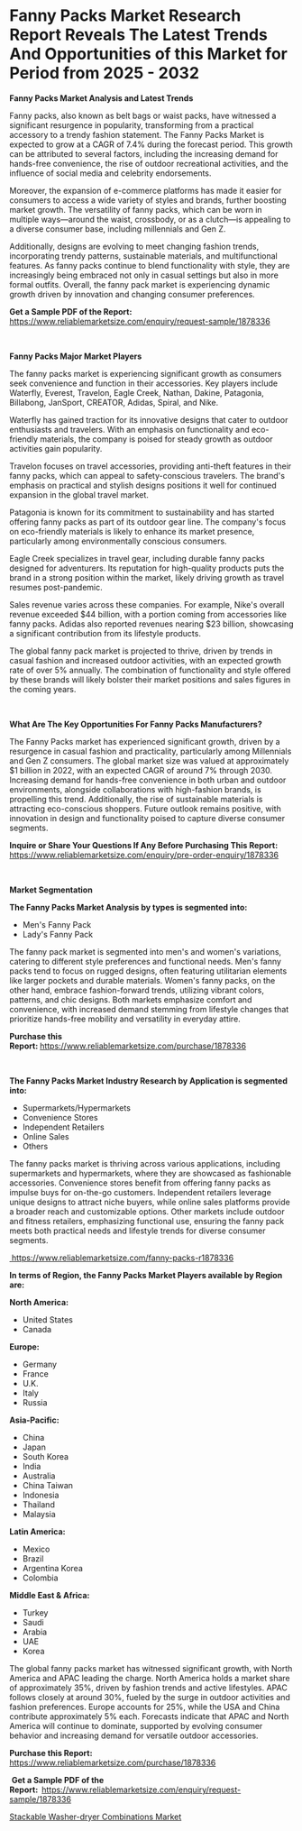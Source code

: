 <p><h1>Fanny Packs Market Research Report Reveals The Latest Trends And Opportunities of this Market for Period from 2025 - 2032</h1></p><p><strong>Fanny Packs Market Analysis and Latest Trends</strong></p>
<p><p>Fanny packs, also known as belt bags or waist packs, have witnessed a significant resurgence in popularity, transforming from a practical accessory to a trendy fashion statement. The Fanny Packs Market is expected to grow at a CAGR of 7.4% during the forecast period. This growth can be attributed to several factors, including the increasing demand for hands-free convenience, the rise of outdoor recreational activities, and the influence of social media and celebrity endorsements.</p><p>Moreover, the expansion of e-commerce platforms has made it easier for consumers to access a wide variety of styles and brands, further boosting market growth. The versatility of fanny packs, which can be worn in multiple ways—around the waist, crossbody, or as a clutch—is appealing to a diverse consumer base, including millennials and Gen Z. </p><p>Additionally, designs are evolving to meet changing fashion trends, incorporating trendy patterns, sustainable materials, and multifunctional features. As fanny packs continue to blend functionality with style, they are increasingly being embraced not only in casual settings but also in more formal outfits. Overall, the fanny pack market is experiencing dynamic growth driven by innovation and changing consumer preferences.</p></p>
<p><strong>Get a Sample PDF of the Report:&nbsp;</strong> <a href="https://www.reliablemarketsize.com/enquiry/request-sample/1878336?utm_campaign=3220&utm_medium=2&utm_source=Github&utm_content=ia&utm_term=05042025&utm_id=fanny-packs">https://www.reliablemarketsize.com/enquiry/request-sample/1878336</a></p>
<p>&nbsp;</p>
<p><strong>Fanny Packs Major Market Players</strong></p>
<p><p>The fanny packs market is experiencing significant growth as consumers seek convenience and function in their accessories. Key players include Waterfly, Everest, Travelon, Eagle Creek, Nathan, Dakine, Patagonia, Billabong, JanSport, CREATOR, Adidas, Spiral, and Nike. </p><p>Waterfly has gained traction for its innovative designs that cater to outdoor enthusiasts and travelers. With an emphasis on functionality and eco-friendly materials, the company is poised for steady growth as outdoor activities gain popularity.</p><p>Travelon focuses on travel accessories, providing anti-theft features in their fanny packs, which can appeal to safety-conscious travelers. The brand's emphasis on practical and stylish designs positions it well for continued expansion in the global travel market.</p><p>Patagonia is known for its commitment to sustainability and has started offering fanny packs as part of its outdoor gear line. The company's focus on eco-friendly materials is likely to enhance its market presence, particularly among environmentally conscious consumers.</p><p>Eagle Creek specializes in travel gear, including durable fanny packs designed for adventurers. Its reputation for high-quality products puts the brand in a strong position within the market, likely driving growth as travel resumes post-pandemic.</p><p>Sales revenue varies across these companies. For example, Nike's overall revenue exceeded $44 billion, with a portion coming from accessories like fanny packs. Adidas also reported revenues nearing $23 billion, showcasing a significant contribution from its lifestyle products.</p><p>The global fanny pack market is projected to thrive, driven by trends in casual fashion and increased outdoor activities, with an expected growth rate of over 5% annually. The combination of functionality and style offered by these brands will likely bolster their market positions and sales figures in the coming years.</p></p>
<p>&nbsp;</p>
<p><strong>What Are The Key Opportunities For Fanny Packs Manufacturers?</strong></p>
<p><p>The Fanny Packs market has experienced significant growth, driven by a resurgence in casual fashion and practicality, particularly among Millennials and Gen Z consumers. The global market size was valued at approximately $1 billion in 2022, with an expected CAGR of around 7% through 2030. Increasing demand for hands-free convenience in both urban and outdoor environments, alongside collaborations with high-fashion brands, is propelling this trend. Additionally, the rise of sustainable materials is attracting eco-conscious shoppers. Future outlook remains positive, with innovation in design and functionality poised to capture diverse consumer segments.</p></p>
<p><strong>Inquire or Share Your Questions If Any Before Purchasing This Report:</strong> <a href="https://www.reliablemarketsize.com/enquiry/pre-order-enquiry/1878336?utm_campaign=3220&utm_medium=2&utm_source=Github&utm_content=ia&utm_term=05042025&utm_id=fanny-packs">https://www.reliablemarketsize.com/enquiry/pre-order-enquiry/1878336</a></p>
<p>&nbsp;</p>
<p><strong>Market Segmentation</strong></p>
<p><strong>The Fanny Packs Market Analysis by types is segmented into:</strong></p>
<p><ul><li>Men's Fanny Pack</li><li>Lady's Fanny Pack</li></ul></p>
<p><p>The fanny pack market is segmented into men's and women's variations, catering to different style preferences and functional needs. Men's fanny packs tend to focus on rugged designs, often featuring utilitarian elements like larger pockets and durable materials. Women's fanny packs, on the other hand, embrace fashion-forward trends, utilizing vibrant colors, patterns, and chic designs. Both markets emphasize comfort and convenience, with increased demand stemming from lifestyle changes that prioritize hands-free mobility and versatility in everyday attire.</p></p>
<p><strong>Purchase this Report:&nbsp;</strong><a href="https://www.reliablemarketsize.com/purchase/1878336?utm_campaign=3220&utm_medium=2&utm_source=Github&utm_content=ia&utm_term=05042025&utm_id=fanny-packs">https://www.reliablemarketsize.com/purchase/1878336</a></p>
<p>&nbsp;</p>
<p><strong>The Fanny Packs Market Industry Research by Application is segmented into:</strong></p>
<p><ul><li>Supermarkets/Hypermarkets</li><li>Convenience Stores</li><li>Independent Retailers</li><li>Online Sales</li><li>Others</li></ul></p>
<p><p>The fanny packs market is thriving across various applications, including supermarkets and hypermarkets, where they are showcased as fashionable accessories. Convenience stores benefit from offering fanny packs as impulse buys for on-the-go customers. Independent retailers leverage unique designs to attract niche buyers, while online sales platforms provide a broader reach and customizable options. Other markets include outdoor and fitness retailers, emphasizing functional use, ensuring the fanny pack meets both practical needs and lifestyle trends for diverse consumer segments.</p></p>
<p><a href="https://www.reliablemarketsize.com/fanny-packs-r1878336?utm_campaign=3220&utm_medium=2&utm_source=Github&utm_content=ia&utm_term=05042025&utm_id=fanny-packs">&nbsp;https://www.reliablemarketsize.com/fanny-packs-r1878336</a></p>
<p><strong>In terms of Region, the Fanny Packs Market Players available by Region are:</strong></p>
<p>
    <p> <strong> North America: </strong>
        <ul>
            <li>United States</li>
            <li>Canada</li>
        </ul>
        </p> 
    <p> <strong> Europe: </strong>
        <ul>
            <li>Germany</li>
            <li>France</li>
            <li>U.K.</li>
            <li>Italy</li>
            <li>Russia</li>
        </ul>
        </p> 
    <p> <strong> Asia-Pacific: </strong>
        <ul>
            <li>China</li>
            <li>Japan</li>
            <li>South Korea</li>
            <li>India</li>
            <li>Australia</li>
            <li>China Taiwan</li>
            <li>Indonesia</li>
            <li>Thailand</li>
            <li>Malaysia</li>
        </ul>
        </p> 
    <p> <strong> Latin America: </strong>
        <ul>
            <li>Mexico</li>
            <li>Brazil</li>
            <li>Argentina Korea</li>
            <li>Colombia</li>
        </ul>
        </p> 
    <p> <strong> Middle East & Africa: </strong>
        <ul>
            <li>Turkey</li>
            <li>Saudi</li>
            <li>Arabia</li>
            <li>UAE</li>
            <li>Korea</li>
        </ul>
    </p>
    </p>
<p><p>The global fanny packs market has witnessed significant growth, with North America and APAC leading the charge. North America holds a market share of approximately 35%, driven by fashion trends and active lifestyles. APAC follows closely at around 30%, fueled by the surge in outdoor activities and fashion preferences. Europe accounts for 25%, while the USA and China contribute approximately 5% each. Forecasts indicate that APAC and North America will continue to dominate, supported by evolving consumer behavior and increasing demand for versatile outdoor accessories.</p></p>
<p><strong>Purchase this Report: </strong><a href="https://www.reliablemarketsize.com/purchase/1878336?utm_campaign=3220&utm_medium=2&utm_source=Github&utm_content=ia&utm_term=05042025&utm_id=fanny-packs">https://www.reliablemarketsize.com/purchase/1878336</a></p>
<p>&nbsp;<strong>Get a Sample PDF of the Report:&nbsp;&nbsp;</strong><a href="https://www.reliablemarketsize.com/enquiry/request-sample/1878336?utm_campaign=3220&utm_medium=2&utm_source=Github&utm_content=ia&utm_term=05042025&utm_id=fanny-packs">https://www.reliablemarketsize.com/enquiry/request-sample/1878336</a></p>
<p><strong></strong></p>
<p><p><a href="https://github.com/shadnfamoza/Market-Research-Report-List-1/blob/main/stackable-washer-dryer-combinations-market.md?utm_campaign=3220&utm_medium=2&utm_source=Github&utm_content=ia&utm_term=05042025&utm_id=fanny-packs">Stackable Washer-dryer Combinations Market</a></p></p>